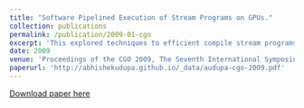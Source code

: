 ```yaml
---
title: "Software Pipelined Execution of Stream Programs on GPUs."
collection: publications
permalink: /publication/2009-01-cgo
excerpt: 'This explored techniques to efficient compile stream programs for execution on GPUs.'
date: 2009
venue: 'Proceedings of the CGO 2009, The Seventh International Symposium on Code Generation and Optimization, Seattle, Washington, USA, March 22-25, 2009'
paperurl: 'http://abhishekudupa.github.io/_data/audupa-cgo-2009.pdf'
---
```

[Download paper here](http://academicpages.github.io/files/paper1.pdf)
